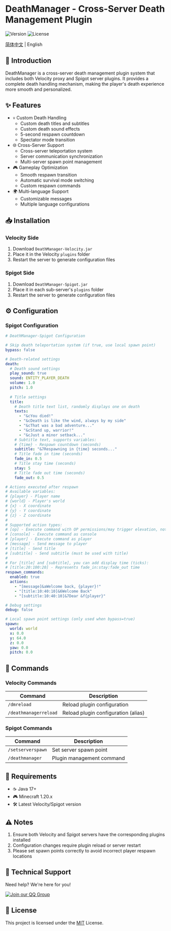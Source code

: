 # DeathManager - Cross-Server Death Management Plugin

![Version](https://img.shields.io/badge/Minecraft-1.20.x-blue)
![License](https://img.shields.io/badge/License-MIT-green)

[简体中文](README.md) | English

## 📝 Introduction

DeathManager is a cross-server death management plugin system that includes both Velocity proxy and Spigot server plugins. It provides a complete death handling mechanism, making the player's death experience more smooth and personalized.

## ✨ Features

- 💀 Custom Death Handling
  - Custom death titles and subtitles
  - Custom death sound effects
  - 5-second respawn countdown
  - Spectator mode transition
- 🌐 Cross-Server Support
  - Cross-server teleportation system
  - Server communication synchronization
  - Multi-server spawn point management
- 🎮 Gameplay Optimization
  - Smooth respawn transition
  - Automatic survival mode switching
  - Custom respawn commands
- 🌍 Multi-language Support
  - Customizable messages
  - Multiple language configurations

## 📥 Installation

### Velocity Side
1. Download `DeathManager-Velocity.jar`
2. Place it in the Velocity `plugins` folder
3. Restart the server to generate configuration files

### Spigot Side
1. Download `DeathManager-Spigot.jar`
2. Place it in each sub-server's `plugins` folder
3. Restart the server to generate configuration files

## ⚙️ Configuration

### Spigot Configuration
```yaml
# DeathManager-Spigot Configuration

# Skip death teleportation system (if true, use local spawn point)
bypass: false

# Death-related settings
death:
  # Death sound settings
  play_sound: true
  sound: ENTITY_PLAYER_DEATH
  volume: 1.0
  pitch: 1.0
  
  # Title settings
  title:
    # Death title text list, randomly displays one on death
    texts:
      - "&cYou died!"
      - "&cDeath is like the wind, always by my side"
      - "&cThat was a bad adventure..."
      - "&cStand up, warrior!"
      - "&cJust a minor setback..."
    # Subtitle text, supports variables:
    # {time} - Respawn countdown (seconds)
    subtitle: "&7Respawning in {time} seconds..."
    # Title fade in time (seconds)
    fade_in: 0.5
    # Title stay time (seconds)
    stay: 5
    # Title fade out time (seconds)
    fade_out: 0.5

# Actions executed after respawn
# Available variables:
# {player} - Player name
# {world} - Player's world
# {x} - X coordinate
# {y} - Y coordinate
# {z} - Z coordinate
#
# Supported action types:
# [op] - Execute command with OP permissions/may trigger elevation, not recommended
# [console] - Execute command as console
# [player] - Execute command as player
# [message] - Send message to player
# [title] - Send title
# [subtitle] - Send subtitle (must be used with title)
# 
# For [title] and [subtitle], you can add display time (ticks):
# [title:20:100:20] - Represents fade_in:stay:fade_out time
respawn_commands:
  enabled: true
  actions:
    - "[message]&aWelcome back, {player}!"
    - "[title:10:40:10]&6Welcome Back"
    - "[subtitle:10:40:10]&7Dear &f{player}"

# Debug settings
debug: false

# Local spawn point settings (only used when bypass=true)
spawn:
  world: world
  x: 0.0
  y: 64.0
  z: 0.0
  yaw: 0.0
  pitch: 0.0
```

## 📌 Commands

### Velocity Commands
| Command | Description |
|---------|-------------|
| `/dmreload` | Reload plugin configuration |
| `/deathmanagerreload` | Reload plugin configuration (alias) |

### Spigot Commands
| Command | Description |
|---------|-------------|
| `/setserverspawn` | Set server spawn point |
| `/deathmanager` | Plugin management command |

## 🔧 Requirements

- ☕ Java 17+
- 🎮 Minecraft 1.20.x
- 🛠️ Latest Velocity/Spigot version

## ⚠️ Notes

1. Ensure both Velocity and Spigot servers have the corresponding plugins installed
2. Configuration changes require plugin reload or server restart
3. Please set spawn points correctly to avoid incorrect player respawn locations

## 💬 Technical Support

Need help? We're here for you!

[![Join our QQ Group](https://img.shields.io/badge/QQ%20Group-528651839-blue)](https://jq.qq.com/?_wv=1027&k=528651839)

## 📜 License

This project is licensed under the [MIT](LICENSE) License. 